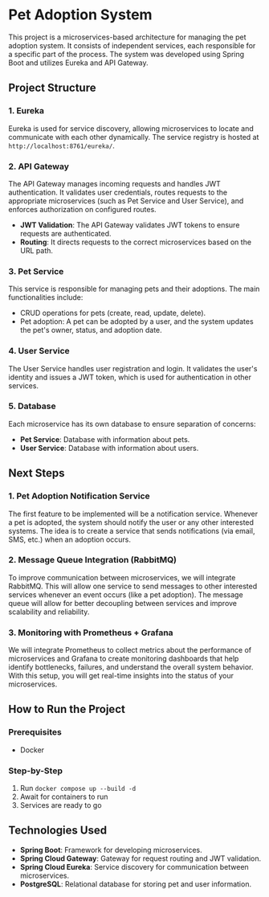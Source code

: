 # Pet Adoption System

This project is a microservices-based architecture for managing the pet adoption system. It consists of independent services, each responsible for a specific part of the process. The system was developed using Spring Boot and utilizes Eureka and API Gateway.

## Project Structure

### 1. Eureka
Eureka is used for service discovery, allowing microservices to locate and communicate with each other dynamically. The service registry is hosted at `http://localhost:8761/eureka/`.

### 2. API Gateway
The API Gateway manages incoming requests and handles JWT authentication. It validates user credentials, routes requests to the appropriate microservices (such as Pet Service and User Service), and enforces authorization on configured routes.

- **JWT Validation**: The API Gateway validates JWT tokens to ensure requests are authenticated.
- **Routing**: It directs requests to the correct microservices based on the URL path.

### 3. Pet Service
This service is responsible for managing pets and their adoptions. The main functionalities include:

- CRUD operations for pets (create, read, update, delete).
- Pet adoption: A pet can be adopted by a user, and the system updates the pet's owner, status, and adoption date.

### 4. User Service
The User Service handles user registration and login. It validates the user's identity and issues a JWT token, which is used for authentication in other services.

### 5. Database
Each microservice has its own database to ensure separation of concerns:

- **Pet Service**: Database with information about pets.
- **User Service**: Database with information about users.

## Next Steps

### 1. Pet Adoption Notification Service
The first feature to be implemented will be a notification service. Whenever a pet is adopted, the system should notify the user or any other interested systems. The idea is to create a service that sends notifications (via email, SMS, etc.) when an adoption occurs.

### 2. Message Queue Integration (RabbitMQ)
To improve communication between microservices, we will integrate RabbitMQ. This will allow one service to send messages to other interested services whenever an event occurs (like a pet adoption). The message queue will allow for better decoupling between services and improve scalability and reliability.

### 3. Monitoring with Prometheus + Grafana
We will integrate Prometheus to collect metrics about the performance of microservices and Grafana to create monitoring dashboards that help identify bottlenecks, failures, and understand the overall system behavior. With this setup, you will get real-time insights into the status of your microservices.

## How to Run the Project

### Prerequisites
- Docker

### Step-by-Step
1. Run `docker compose up --build -d`
2. Await for containers to run
3. Services are ready to go

## Technologies Used
- **Spring Boot**: Framework for developing microservices.
- **Spring Cloud Gateway**: Gateway for request routing and JWT validation.
- **Spring Cloud Eureka**: Service discovery for communication between microservices.
- **PostgreSQL**: Relational database for storing pet and user information.